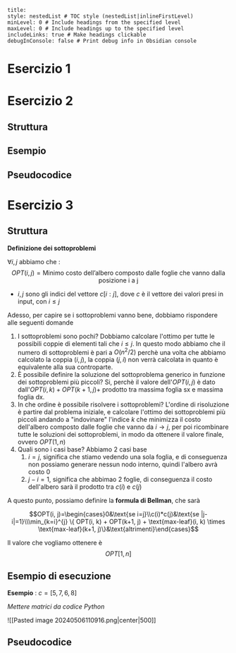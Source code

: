 
```table-of-contents
title: 
style: nestedList # TOC style (nestedList|inlineFirstLevel)
minLevel: 0 # Include headings from the specified level
maxLevel: 0 # Include headings up to the specified level
includeLinks: true # Make headings clickable
debugInConsole: false # Print debug info in Obsidian console
```

# Esercizio 1

# Esercizio 2

## Struttura

## Esempio

## Pseudocodice

# Esercizio 3

## Struttura

**Definizione dei sottoproblemi**

$\forall i,j$ abbiamo che :
$$OPT(i,j)=\text{Minimo costo dell'albero composto dalle foglie che vanno dalla posizione i a j}$$
- $i,j$ sono gli indici del vettore $c[i:j]$, dove $c$ è il vettore dei valori presi in input, con $i\leq j$

Adesso, per capire se i sottoproblemi vanno bene, dobbiamo rispondere alle seguenti domande

1) I sottoproblemi sono pochi? Dobbiamo calcolare l'ottimo per tutte le possibili coppie di elementi tali che $i\leq j$. In questo modo abbiamo che il numero di sottoproblemi è pari a $O(n^2/2)$ perchè una volta che abbiamo calcolato la coppia $(i,j)$, la coppia $(j,i)$ non verrà calcolata in quanto è equivalente alla sua controparte.
2) È possibile definire la soluzione del sottoproblema generico in funzione dei sottoproblemi più piccoli? Si, perchè il valore dell'$OPT(i,j)$ è dato dall'$OPT(i,k)+OPT(k+1,j)+$ prodotto tra massima foglia sx e massima foglia dx.
3) In che ordine è possibile risolvere i sottoproblemi? L'ordine di risoluzione è partire dal problema iniziale, e calcolare l'ottimo dei sottoproblemi più piccoli andando a "indovinare" l'indice $k$ che minimizza il costo dell'albero composto dalle foglie che vanno da $i\to j$, per poi ricombinare tutte le soluzioni dei sottoproblemi, in modo da ottenere il valore finale, ovvero $OPT(1,n)$
4) Quali sono i casi base? Abbiamo 2 casi base
	1) $i=j$, significa che stiamo vedendo una sola foglia, e di conseguenza non possiamo generare nessun nodo interno, quindi l'albero avrà costo $0$
	2) $j-i=1$, significa che abbimao 2 foglie, di conseguenza il costo dell'albero sarà il prodotto tra $c(i)$ e $c(j)$

A questo punto, possiamo definire la **formula di Bellman**, che sarà

$$OPT(i, j)=\begin{cases}0&\text{se i=j}\\c(i)*c(j)&\text{se |j-i|=1}\\\min_{k=i}^{j} \{ OPT(i, k) + OPT(k+1, j) + \text{max-leaf}(i, k) \times \text{max-leaf}(k+1, j)\}&\text{altrimenti}\end{cases}$$

Il valore che vogliamo ottenere è
 $$OPT[1,n]$$
## Esempio di esecuzione

**Esempio** : $c=[5,7,6,8]$

*Mettere matrici da codice Python*

![[Pasted image 20240506110916.png|center|500]]

## Pseudocodice